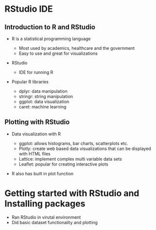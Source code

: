# RStudio IDE
## Introduction to R and RStudio
- R is a statistical programming language
    - Most used by academics, healthcare and the government
    - Easy to use and great for visualizations
    
- RStudio
    - IDE for running R
    
- Popular R libraries
    - dplyr: data manipulation
    - stringr: string manipulation
    - ggplot: data visualization
    - caret: machine learning
    
## Plotting with RStudio
- Data visualization with R
    - ggplot: allows histograms, bar charts, scatterplots etc.
    - Plotly: create web based data visualizations that can be displayed with HTML files
    - Lattice: implement complex multi variable data sets
    - Leaflet: popular for creating interactive plots
    
- R also has built in plot function

# Getting started with RStudio and Installing packages
- Ran RStudio in virutal environment
- Did basic dataset functionality and plotting